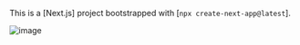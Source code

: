This is a [Next.js] project bootstrapped with [`npx create-next-app@latest`].

![image](https://user-images.githubusercontent.com/91758001/236208532-86fed6de-3ad1-498a-8baf-a5cf49db5c53.png)
